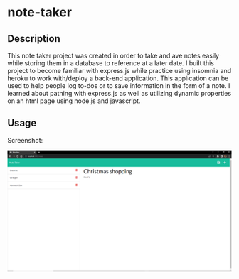 # note-taker

## Description

This note taker project was created in order to take and ave notes easily while storing them in a database to reference at a later date. I built this project to become familiar with express.js while practice using insomnia and heroku to work with/deploy a back-end application. This application can be used to help people log to-dos or to save information in the form of a note. I learned about pathing with express.js as well as utilizing dynamic properties on an html page using node.js and javascript.

## Usage

Screenshot:

![note-taker-screenshot](./public/assets/note-taker-screenshot.PNG)


